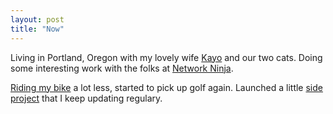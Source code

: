 ```yaml
---
layout: post
title: "Now"
---
```

Living in Portland, Oregon with my lovely wife [Kayo](https://www.instagram.com/catfish13/) and our two cats. Doing some interesting work with the folks at [Network Ninja](https://networkninja.com/). 

[Riding my bike](https://www.strava.com/athletes/huphtur) a lot less, started to pick up golf again. Launched a little [side project](https://huphtur.nl/single-serving-sites/) that I keep updating regulary. 